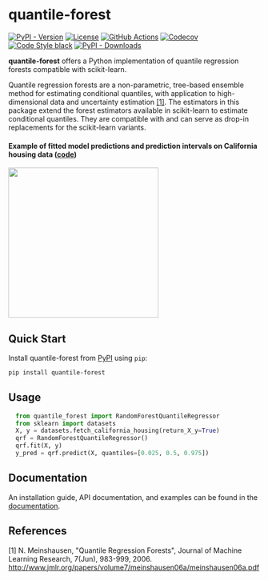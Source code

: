 # quantile-forest

[![PyPI - Version](https://img.shields.io/pypi/v/quantile-forest)](https://pypi.org/project/quantile-forest)
[![License](https://img.shields.io/github/license/zillow/quantile-forest)](https://github.com/zillow/quantile-forest/blob/main/LICENSE)
[![GitHub Actions](https://github.com/zillow/quantile-forest/actions/workflows/build.yml/badge.svg)](https://github.com/zillow/quantile-forest/actions/workflows/build.yml)
[![Codecov](https://codecov.io/gh/zillow/quantile-forest/branch/main/graph/badge.svg?token=STRT8T67YP)](https://codecov.io/gh/zillow/quantile-forest)
[![Code Style black](https://img.shields.io/badge/code%20style-black-000000.svg)](https://github.com/psf/black)
[![PyPI - Downloads](https://img.shields.io/pypi/dm/quantile-forest)](https://pypi.org/project/quantile-forest)

**quantile-forest** offers a Python implementation of quantile regression forests compatible with scikit-learn.

Quantile regression forests are a non-parametric, tree-based ensemble method for estimating conditional quantiles, with application to high-dimensional data and uncertainty estimation [[1]](#1). The estimators in this package extend the forest estimators available in scikit-learn to estimate conditional quantiles. They are compatible with and can serve as drop-in replacements for the scikit-learn variants.

#### Example of fitted model predictions and prediction intervals on California housing data ([code](https://zillow.github.io/quantile-forest/auto_examples/plot_quantile_regression_intervals.html#sphx-glr-auto-examples-plot-quantile-regression-intervals-py))
<img src="https://zillow.github.io/quantile-forest/_images/sphx_glr_plot_quantile_regression_intervals_001.png" height="300" />

Quick Start
-----------

Install quantile-forest from [PyPI](https://pypi.org/project/quantile-forest) using `pip`:

```bash
pip install quantile-forest
```

Usage
-----

```python
  from quantile_forest import RandomForestQuantileRegressor
  from sklearn import datasets
  X, y = datasets.fetch_california_housing(return_X_y=True)
  qrf = RandomForestQuantileRegressor()
  qrf.fit(X, y)
  y_pred = qrf.predict(X, quantiles=[0.025, 0.5, 0.975])
```

Documentation
-------------

An installation guide, API documentation, and examples can be found in the [documentation](https://zillow.github.io/quantile-forest).


References
----------

<a id="1">[1]</a> N. Meinshausen, "Quantile Regression Forests", Journal of Machine Learning Research, 7(Jun), 983-999, 2006. http://www.jmlr.org/papers/volume7/meinshausen06a/meinshausen06a.pdf

